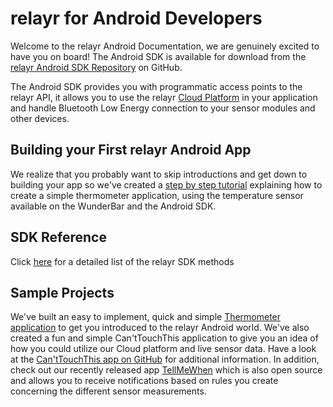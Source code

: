 # relayr for Android Developers 

Welcome to the relayr Android Documentation, we are genuinely excited to have you on board!
The Android SDK is available for download from the [relayr Android SDK Repository](https://github.com/relayr/android-sdk) on GitHub.

The Android SDK provides you with programmatic access points to the relayr API, it allows you to use the relayr [Cloud Platform](https://developer.relayr.io/documents/Welcome/Platform) in your application and handle Bluetooth Low Energy connection to your sensor modules and other devices.

## Building your First relayr Android App 

We realize that you probably want to skip introductions and get down to building your app so we've created a [step by step tutorial](https://developer.relayr.io/documents/Android/BuildingApp) explaining how to create a simple thermometer application, using the temperature sensor available on the WunderBar and the Android SDK.  

## SDK Reference 

Click <a href="https://developer.relayr.io/rendered-doc/javadoc/index.html" target="_blank">here</a> for a detailed list of the relayr SDK methods

## Sample Projects

We've built an easy to implement, quick and simple <a href="https://github.com/relayr/android-demo-apps/tree/master/thermometer">Thermometer application</a> to get you introduced to the relayr Android world. We've also created a fun and simple Can'tTouchThis application to give you an idea of how you could utilize our Cloud platform and live sensor data. Have a look at the <a href="https://github.com/relayr/android-cant-touch-this">Can'tTouchThis app on GitHub</a> for additional information. In addition, check out our recently released app [TellMeWhen](https://github.com/relayr/android-tell-me-when) which is also open source and allows you to receive notifications based on rules you create concerning the different sensor measurements.	



